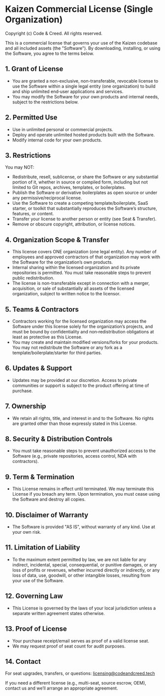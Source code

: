 # Kaizen Commercial License (Single Organization)

Copyright (c) Code & Creed. All rights reserved.

This is a commercial license that governs your use of the Kaizen codebase and all included assets (the "Software"). By downloading, installing, or using the Software, you agree to the terms below.

## 1. Grant of License
- You are granted a non-exclusive, non-transferable, revocable license to use the Software within a single legal entity (one organization) to build and ship unlimited end‑user applications and services.
- You may modify the Software for your own products and internal needs, subject to the restrictions below.

## 2. Permitted Use
- Use in unlimited personal or commercial projects.
- Deploy and operate unlimited hosted products built with the Software.
- Modify internal code for your own products.

## 3. Restrictions
You may NOT:
- Redistribute, resell, sublicense, or share the Software or any substantial portion of it, whether in source or compiled form, including but not limited to Git repos, archives, templates, or boilerplates.
- Publish the Software or derivative boilerplates as open source or under any permissive/reciprocal license.
- Use the Software to create a competing template/boilerplate, SaaS starter, or toolkit that substantially reproduces the Software’s structure, features, or content.
- Transfer your license to another person or entity (see Seat & Transfer).
- Remove or obscure copyright, attribution, or license notices.

## 4. Organization Scope & Transfer
- This license covers ONE organization (one legal entity). Any number of employees and approved contractors of that organization may work with the Software for the organization’s own products.
- Internal sharing within the licensed organization and its private repositories is permitted. You must take reasonable steps to prevent public redistribution.
- The license is non-transferable except in connection with a merger, acquisition, or sale of substantially all assets of the licensed organization, subject to written notice to the licensor.

## 5. Teams & Contractors
- Contractors working for the licensed organization may access the Software under this license solely for the organization’s projects, and must be bound by confidentiality and non‑redistribution obligations at least as protective as this License.
- You may create and maintain modified versions/forks for your products. You may not redistribute the Software or any fork as a template/boilerplate/starter for third parties.

## 6. Updates & Support
- Updates may be provided at our discretion. Access to private communities or support is subject to the product offering at time of purchase.

## 7. Ownership
- We retain all rights, title, and interest in and to the Software. No rights are granted other than those expressly stated in this License.

## 8. Security & Distribution Controls
- You must take reasonable steps to prevent unauthorized access to the Software (e.g., private repositories, access control, NDA with contractors).

## 9. Term & Termination
- This License remains in effect until terminated. We may terminate this License if you breach any term. Upon termination, you must cease using the Software and destroy all copies.

## 10. Disclaimer of Warranty
- The Software is provided "AS IS", without warranty of any kind. Use at your own risk.

## 11. Limitation of Liability
- To the maximum extent permitted by law, we are not liable for any indirect, incidental, special, consequential, or punitive damages, or any loss of profits or revenues, whether incurred directly or indirectly, or any loss of data, use, goodwill, or other intangible losses, resulting from your use of the Software.

## 12. Governing Law
- This License is governed by the laws of your local jurisdiction unless a separate written agreement states otherwise.

## 13. Proof of License
- Your purchase receipt/email serves as proof of a valid license seat.
- We may request proof of seat count for audit purposes.

## 14. Contact
For seat upgrades, transfers, or questions: licensing@codeandcreed.tech

If you need a different license (e.g., multi-seat, source escrow, OEM), contact us and we’ll arrange an appropriate agreement.
